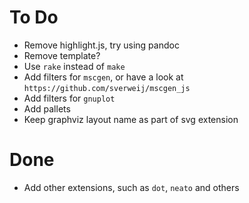 # To Do

* Remove highlight.js, try using pandoc
* Remove template?
* Use `rake` instead of `make`
* Add filters for `mscgen`, or have a look at `https://github.com/sverweij/mscgen_js`
* Add filters for `gnuplot`
* Add pallets
* Keep graphviz layout name as part of svg extension

# Done

* Add other extensions, such as `dot`, `neato` and others
